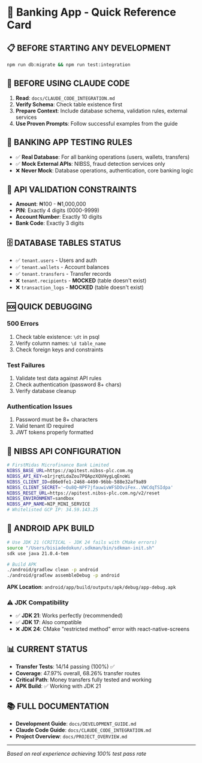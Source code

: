 # 🚀 Banking App - Quick Reference Card

## 📋 **BEFORE STARTING ANY DEVELOPMENT**
```bash
npm run db:migrate && npm run test:integration
```

## 🤖 **BEFORE USING CLAUDE CODE**
1. **Read**: `docs/CLAUDE_CODE_INTEGRATION.md`
2. **Verify Schema**: Check table existence first
3. **Prepare Context**: Include database schema, validation rules, external services
4. **Use Proven Prompts**: Follow successful examples from the guide

## 🧪 **BANKING APP TESTING RULES**
- ✅ **Real Database**: For all banking operations (users, wallets, transfers)
- ✅ **Mock External APIs**: NIBSS, fraud detection services only
- ❌ **Never Mock**: Database operations, authentication, core banking logic

## 🔢 **API VALIDATION CONSTRAINTS**
- **Amount**: ₦100 - ₦1,000,000
- **PIN**: Exactly 4 digits (0000-9999)
- **Account Number**: Exactly 10 digits
- **Bank Code**: Exactly 3 digits

## 🗄️ **DATABASE TABLES STATUS**
- ✅ `tenant.users` - Users and auth
- ✅ `tenant.wallets` - Account balances  
- ✅ `tenant.transfers` - Transfer records
- ❌ `tenant.recipients` - **MOCKED** (table doesn't exist)
- ❌ `transaction_logs` - **MOCKED** (table doesn't exist)

## 🆘 **QUICK DEBUGGING**
### 500 Errors
1. Check table existence: `\dt` in psql
2. Verify column names: `\d table_name`
3. Check foreign keys and constraints

### Test Failures  
1. Validate test data against API rules
2. Check authentication (password 8+ chars)
3. Verify database cleanup

### Authentication Issues
1. Password must be 8+ characters
2. Valid tenant ID required
3. JWT tokens properly formatted

## 🔐 **NIBSS API CONFIGURATION**
```bash
# FirstMidas Microfinance Bank Limited
NIBSS_BASE_URL=https://apitest.nibss-plc.com.ng
NIBSS_API_KEY=o1rjrqtLdaZou7PQApzXQVHygLqEnoWi
NIBSS_CLIENT_ID=d86e0fe1-2468-4490-96bb-588e32af9a89
NIBSS_CLIENT_SECRET='~Ou8Q~NPF7jfauwivWFSDOviFex..VWCdqTSIdpa'
NIBSS_RESET_URL=https://apitest.nibss-plc.com.ng/v2/reset
NIBSS_ENVIRONMENT=sandbox
NIBSS_APP_NAME=NIP_MINI_SERVICE
# Whitelisted GCP IP: 34.59.143.25
```

## 📱 **ANDROID APK BUILD**
```bash
# Use JDK 21 (CRITICAL - JDK 24 fails with CMake errors)
source "/Users/bisiadedokun/.sdkman/bin/sdkman-init.sh"
sdk use java 21.0.4-tem

# Build APK
./android/gradlew clean -p android
./android/gradlew assembleDebug -p android
```
**APK Location**: `android/app/build/outputs/apk/debug/app-debug.apk`

### ⚠️ **JDK Compatibility**
- ✅ **JDK 21**: Works perfectly (recommended)
- ✅ **JDK 17**: Also compatible
- ❌ **JDK 24**: CMake "restricted method" error with react-native-screens

## 📊 **CURRENT STATUS**
- **Transfer Tests**: 14/14 passing (100%) ✅
- **Coverage**: 47.97% overall, 68.26% transfer routes
- **Critical Path**: Money transfers fully tested and working
- **APK Build**: ✅ Working with JDK 21

## 📚 **FULL DOCUMENTATION**
- **Development Guide**: `docs/DEVELOPMENT_GUIDE.md`
- **Claude Code Guide**: `docs/CLAUDE_CODE_INTEGRATION.md`  
- **Project Overview**: `docs/PROJECT_OVERVIEW.md`

---
*Based on real experience achieving 100% test pass rate*